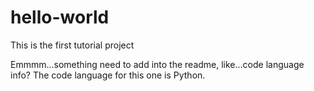 # hello-world
This is the first tutorial project

Emmmm...something need to add into the readme, like...code language info?
The code language for this one is Python.
